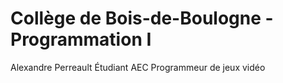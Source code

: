 # Collège de Bois-de-Boulogne - Programmation I

Alexandre Perreault
Étudiant AEC Programmeur de jeux vidéo
